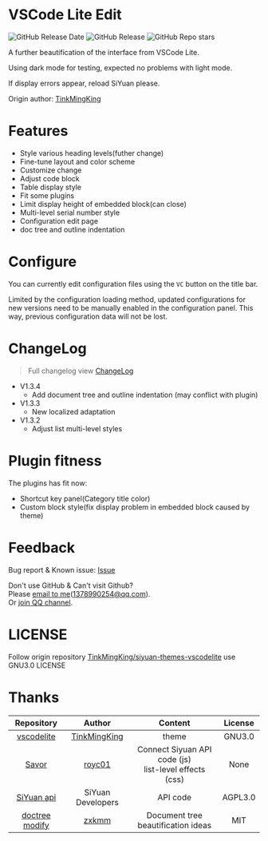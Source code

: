 # VSCode Lite Edit

![GitHub Release Date](https://img.shields.io/github/release-date/lingfengyu-dreaming/siyuan-vscodelite-edit?display_date=published_at)
![GitHub Release](https://img.shields.io/github/v/release/lingfengyu-dreaming/siyuan-vscodelite-edit)
![GitHub Repo stars](https://img.shields.io/github/stars/lingfengyu-dreaming/siyuan-vscodelite-edit)

A further beautification of the interface from VSCode Lite.

Using dark mode for testing, expected no problems with light mode.

If display errors appear, reload SiYuan please.

Origin author: [TinkMingKing](https://github.com/TinkMingKing)

# Features

- Style various heading levels(futher change)
- Fine-tune layout and color scheme
- Customize change
- Adjust code block
- Table display style
- Fit some plugins
- Limit display height of embedded block(can close)
- Multi-level serial number style
- Configuration edit page
- doc tree and outline indentation

# Configure

You can currently edit configuration files using the `VC` button on the title bar.

Limited by the configuration loading method, updated configurations for new versions need to be manually enabled in the configuration panel. This way, previous configuration data will not be lost.

# ChangeLog

> Full changelog view [ChangeLog](https://github.com/lingfengyu-dreaming/siyuan-vscodelite-edit/blob/main/changelog.md)

- V1.3.4
  - Add document tree and outline indentation (may conflict with plugin)
- V1.3.3
  - New localized adaptation
- V1.3.2
  - Adjust list multi-level styles

# Plugin fitness

The plugins has fit now:

- Shortcut key panel(Category title color)
- Custom block style(fix display problem in embedded block caused by theme)

# Feedback

Bug report & Known issue: [Issue](https://github.com/lingfengyu-dreaming/siyuan-vscodelite-edit/issues)

Don't use GitHub & Can't visit Github?  
Please [email to me](mailto:1378990254@qq.com)(1378990254@qq.com).  
Or [join QQ channel](https://pd.qq.com/s/7uxvabgbp).

# LICENSE

Follow origin repository [TinkMingKing/siyuan-themes-vscodelite](https://github.com/TinkMingKing/siyuan-themes-vscodelite) use GNU3.0 LICENSE

# Thanks

|                                  Repository                                  |                     Author                      |                         Content                          | License |
| :--------------------------------------------------------------------------: | :---------------------------------------------: | :------------------------------------------------------: | :-----: |
|    [vscodelite](https://github.com/TinkMingKing/siyuan-themes-vscodelite)    | [TinkMingKing](https://github.com/TinkMingKing) |                          theme                           | GNU3.0  |
|          [Savor](https://github.com/royc01/notion-theme/tree/main)           |       [royc01](https://github.com/royc01)       | Connect Siyuan API code (js)<br>list-level effects (css) |  None   |
| [SiYuan api](https://github.com/siyuan-note/siyuan/blob/master/API_zh_CN.md) |                SiYuan Developers                |                         API code                         | AGPL3.0 |
|      [doctree modify](https://github.com/zxkmm/siyuan_doctree_compress)      |        [zxkmm](https://github.com/zxkmm)        |            Document tree beautification ideas            |   MIT   |